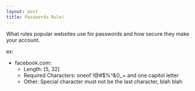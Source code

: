 ```yaml
---
layout: post
title: Passwords Rule!
---
```


What rules popular websites use for passwords and how secure they make your account.

ex:
- facebook.com:
  - Length: [5, 32]
  - Required Characters: oneof !@#$%^&()_+ and one capitol letter
  - Other: Special character must not be the last character, blah blah
